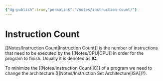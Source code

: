 ```yaml
---
{"dg-publish":true,"permalink":"/notes/instruction-count/"}
---
```




# Instruction Count
[[Notes/Instruction Count\|Instruction Count]] is the number of instructions that need to be executed by the [[Notes/CPU\|CPU]] in order for the program to finish.
Usually it is denoted as **IC**.

To minimize the [[Notes/Instruction Count\|IC]] of a program we need to change the architecture ([[Notes/Instruction Set Architecture\|ISA]]?).
